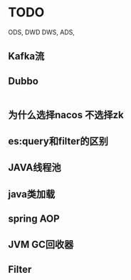 # TODO 

ODS, DWD DWS, ADS,

## Kafka流



## Dubbo

```

```

## 为什么选择nacos 不选择zk



## es:query和filter的区别



## JAVA线程池



## java类加载



## spring AOP



## JVM GC回收器



## Filter





